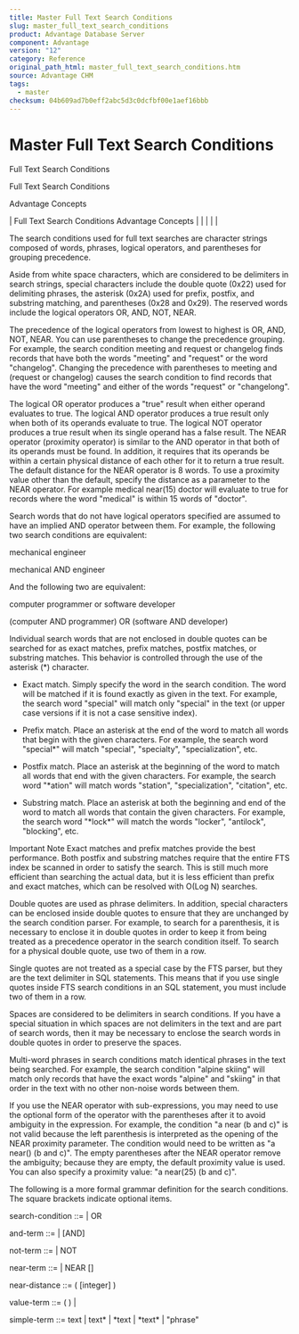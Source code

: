 ```yaml
---
title: Master Full Text Search Conditions
slug: master_full_text_search_conditions
product: Advantage Database Server
component: Advantage
version: "12"
category: Reference
original_path_html: master_full_text_search_conditions.htm
source: Advantage CHM
tags:
  - master
checksum: 04b609ad7b0eff2abc5d3c0dcfbf00e1aef16bbb
---
```


# Master Full Text Search Conditions

Full Text Search Conditions

Full Text Search Conditions

Advantage Concepts

| Full Text Search Conditions  Advantage Concepts |  |  |  |  |

The search conditions used for full text searches are character strings composed of words, phrases, logical operators, and parentheses for grouping precedence.

Aside from white space characters, which are considered to be delimiters in search strings, special characters include the double quote (0x22) used for delimiting phrases, the asterisk (0x2A) used for prefix, postfix, and substring matching, and parentheses (0x28 and 0x29). The reserved words include the logical operators OR, AND, NOT, NEAR.

The precedence of the logical operators from lowest to highest is OR, AND, NOT, NEAR. You can use parentheses to change the precedence grouping. For example, the search condition meeting and request or changelog finds records that have both the words "meeting" and "request" or the word "changelog". Changing the precedence with parentheses to meeting and (request or changelog) causes the search condition to find records that have the word "meeting" and either of the words "request" or "changelong".

The logical OR operator produces a "true" result when either operand evaluates to true. The logical AND operator produces a true result only when both of its operands evaluate to true. The logical NOT operator produces a true result when its single operand has a false result. The NEAR operator (proximity operator) is similar to the AND operator in that both of its operands must be found. In addition, it requires that its operands be within a certain physical distance of each other for it to return a true result. The default distance for the NEAR operator is 8 words. To use a proximity value other than the default, specify the distance as a parameter to the NEAR operator. For example medical near(15) doctor will evaluate to true for records where the word "medical" is within 15 words of "doctor".

Search words that do not have logical operators specified are assumed to have an implied AND operator between them. For example, the following two search conditions are equivalent:

mechanical engineer

mechanical AND engineer

And the following two are equivalent:

computer programmer or software developer

(computer AND programmer) OR (software AND developer)

Individual search words that are not enclosed in double quotes can be searched for as exact matches, prefix matches, postfix matches, or substring matches. This behavior is controlled through the use of the asterisk (\*) character.

- Exact match. Simply specify the word in the search condition. The word will be matched if it is found exactly as given in the text. For example, the search word "special" will match only "special" in the text (or upper case versions if it is not a case sensitive index).

- Prefix match. Place an asterisk at the end of the word to match all words that begin with the given characters. For example, the search word "special\*" will match "special", "specialty", "specialization", etc.

- Postfix match. Place an asterisk at the beginning of the word to match all words that end with the given characters. For example, the search word "\*ation" will match words "station", "specialization", "citation", etc.

- Substring match. Place an asterisk at both the beginning and end of the word to match all words that contain the given characters. For example, the search word "\*lock\*" will match the words "locker", "antilock", "blocking", etc.

Important Note Exact matches and prefix matches provide the best performance. Both postfix and substring matches require that the entire FTS index be scanned in order to satisfy the search. This is still much more efficient than searching the actual data, but it is less efficient than prefix and exact matches, which can be resolved with O(Log N) searches.

Double quotes are used as phrase delimiters. In addition, special characters can be enclosed inside double quotes to ensure that they are unchanged by the search condition parser. For example, to search for a parenthesis, it is necessary to enclose it in double quotes in order to keep it from being treated as a precedence operator in the search condition itself. To search for a physical double quote, use two of them in a row.

Single quotes are not treated as a special case by the FTS parser, but they are the text delimiter in SQL statements. This means that if you use single quotes inside FTS search conditions in an SQL statement, you must include two of them in a row.

Spaces are considered to be delimiters in search conditions. If you have a special situation in which spaces are not delimiters in the text and are part of search words, then it may be necessary to enclose the search words in double quotes in order to preserve the spaces.

Multi-word phrases in search conditions match identical phrases in the text being searched. For example, the search condition "alpine skiing" will match only records that have the exact words "alpine" and "skiing" in that order in the text with no other non-noise words between them.

If you use the NEAR operator with sub-expressions, you may need to use the optional form of the operator with the parentheses after it to avoid ambiguity in the expression. For example, the condition "a near (b and c)" is not valid because the left parenthesis is interpreted as the opening of the NEAR proximity parameter. The condition would need to be written as "a near() (b and c)". The empty parentheses after the NEAR operator remove the ambiguity; because they are empty, the default proximity value is used. You can also specify a proximity value: "a near(25) (b and c)".

The following is a more formal grammar definition for the search conditions. The square brackets indicate optional items.

search-condition ::= <and-term> | <and-term> OR <search-condition>

and-term ::= <not-term> | <not-term> [AND] <and-term>

not-term ::= <near-term> | NOT <near-term>

near-term ::= <value-term> | <value-term> NEAR [<near-distance>] <near-term>

near-distance ::= ( [integer] )

value-term ::= ( <condition> ) | <simple-term>

simple-term ::= text | text\* | \*text | \*text\* | "phrase"
